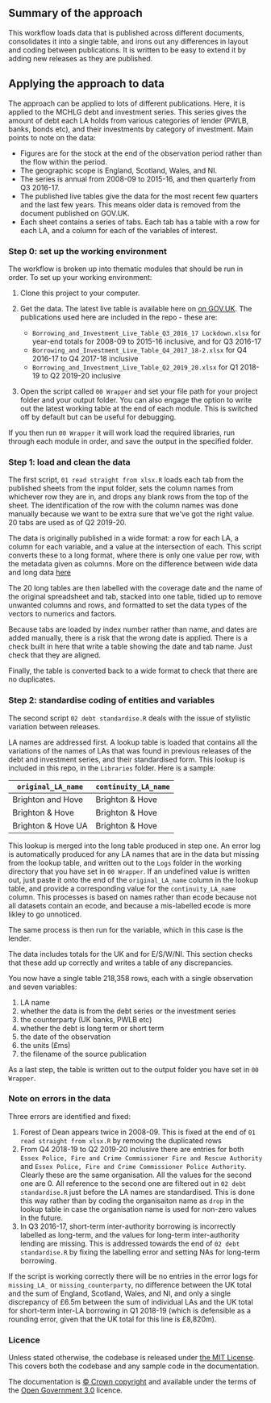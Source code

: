 ## Summary of the approach
This workflow loads data that is published across different documents, consolidates it into a single table, and irons out any differences in layout and coding between publications. It is written to be easy to extend it by adding new releases as they are published.

## Applying the approach to data
The approach can be applied to lots of different publications. Here, it is applied to the MCHLG debt and investment series. This series gives the amount of debt each LA holds from various categories of lender (PWLB, banks, bonds etc), and their investments by category of investment. Main points to note on the data:
* Figures are for the stock at the end of the observation period rather than the flow within the period. 
* The geographic  scope is England, Scotland, Wales, and NI. 
* The series is annual from 2008-09 to 2015-16, and then quarterly from Q3 2016-17.
* The published live tables give the data for the most recent few quarters and the last few years. This means older data is removed from the document published on GOV.UK.
* Each sheet contains a series of tabs. Each tab has a table with a row for each LA, and a column for each of the variables of interest. 

### Step 0: set up the working environment
The workflow is broken up into thematic modules that should be run in order. To set up your working environment:
1. Clone this project to your computer.
2. Get the data. The latest live table is available here on [on GOV.UK](https://www.gov.uk/government/statistical-data-sets/live-tables-on-local-government-finance). The publications used here are included in the repo - these are:
     - `Borrowing_and_Investment_Live_Table_Q3_2016_17 Lockdown.xlsx` for year-end totals for 2008-09 to 2015-16 inclusive, and for Q3 2016-17
     - `Borrowing_and_Investment_Live_Table_Q4_2017_18-2.xlsx` for Q4 2016-17 to Q4 2017-18 inclusive
     - `Borrowing_and_Investment_Live_Table_Q2_2019_20.xlsx` for Q1 2018-19 to Q2 2019-20 inclusive

3. Open the script called `00 Wrapper` and set your file path for your project folder and your output folder. You can also engage the option to write out the latest working table at the end of each module. This is switched off by default but can be useful for debugging.

If you then run `00 Wrapper` it will work load the required libraries, run through each module in order, and save the output in the specified folder.

### Step 1: load and clean the data
The first script, `01 read straight from xlsx.R` loads each tab from the published sheets from the input folder, sets the column names from whichever row they are in, and drops any blank rows from the top of the sheet. The identification of the row with the column names 
was done manually because we want to be extra sure that we've got the right value. 20 tabs are used as of Q2 2019-20.

The data is originally published in a wide format: a row for each LA, a column for each variable, and a value at the intersection of each. This script converts these to a long format, where there is only one value per row, with the metadata given as columns. More on the difference between wide data and long data [here](https://en.wikipedia.org/wiki/Wide_and_narrow_data)

The 20 long tables are then labelled with the coverage date and the name of the original spreadsheet and tab, stacked into one table, tidied up to remove unwanted columns and rows, and formatted to set the data types of the vectors to numerics and factors.

Because tabs are loaded by index number rather than name, and dates are added manually, there is a risk that the wrong date is applied. There is a check built in here that write a table showing the date and tab name. Just check that they are aligned. 

Finally, the table is converted back to a wide format to check that there are no duplicates.

### Step 2: standardise coding of entities and variables
The second script `02 debt standardise.R` deals with the issue of stylistic variation between releases. 

LA names are addressed first. A lookup table is loaded that contains all the variations of the names of LAs that was found in previous releases of the debt and investment series, and their standardised form. This lookup is included in this repo, in the `Libraries` folder. Here is a sample:

|`original_LA_name`|`continuity_LA_name`|
|---|---|
|Brighton and Hove|Brighton & Hove|
|Brighton & Hove|Brighton & Hove|
|Brighton & Hove UA|Brighton & Hove|

This lookup is merged into the long table produced in step one. An error log is automatically produced for any LA names that are in the data but missing from the lookup table, and written out to the `Logs` folder in the working directory that you have set in `00 Wrapper`. If an undefined value is written out, just paste it onto the end of the `original_LA_name` column in the lookup table, and provide a corresponding value for the `continuity_LA_name` column. This processes is based on names rather than ecode because not all datasets contain an ecode, and because a mis-labelled ecode is more likley to go unnoticed. 

The same process is then run for the variable, which in this case is the lender. 

The data includes totals for the UK and for E/S/W/NI. This section checks that these add up correctly and writes a table of any discrepancies. 

You now have a single table 218,358 rows, each with a single observation and seven variables:
1. LA name
2. whether the data is from the debt series or the investment series
3. the counterparty (UK banks, PWLB etc)
4. whether the debt is long term or short term
5. the date of the observation
6. the units (£ms)
7. the filename of the source publication

As a last step, the table is written out to the output folder you have set in `00 Wrapper`. 

### Note on errors in the data
Three errors are identified and fixed:
1. Forest of Dean appears twice in 2008-09. This is fixed at the end of `01 read straight from xlsx.R` by removing the duplicated rows
2. From Q4 2018-19 to Q2 2019-20 inclusive there are entries for both `Essex Police, Fire and Crime Commissioner Fire and Rescue Authority` and `Essex Police, Fire and Crime Commissioner Police Authority`. Clearly these are the same organisation. All the values for the second one are 0. All reference to the second one are filtered out in `02 debt standardise.R` just before the LA names are standardised. This is done this way rather than by coding the organisaiton name as `drop` in the lookup table in case the organisation name is used for non-zero values in the future. 
3. In Q3 2016-17, short-term inter-authority borrowing is incorrectly labelled as long-term, and the values for long-term inter-authority lending are missing. This is addressed towards the end of `02 debt standardise.R` by fixing the labelling error and setting NAs for long-term borrowing.

If the script is working correctly there will be no entries in the error logs for `missing_LA_` or `missing_counterparty`, no difference between the UK total and the sum of England, Scotland, Wales, and NI, and only a single discrepancy of £6.5m between the sum of individual LAs and the UK total for short-term inter-LA borrowing in Q1 2018-19 (which is defensible as a rounding error, given that the UK total for this line is £8,820m).

### Licence
Unless stated otherwise, the codebase is released under [the MIT License](https://github.com/OW-HGR/Debt-and-investment-quarterly/blob/master/LICENCE.txt). This covers both the codebase and any sample code in the documentation.

The documentation is [© Crown copyright](https://www.nationalarchives.gov.uk/information-management/re-using-public-sector-information/uk-government-licensing-framework/crown-copyright/) and available under the terms of the [Open Government 3.0](http://www.nationalarchives.gov.uk/doc/open-government-licence/version/3/) licence.
